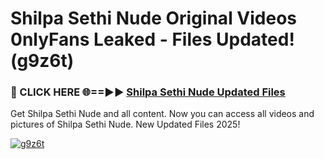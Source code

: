 # Shilpa Sethi Nude Original Videos 0nlyFans Leaked - Files Updated! (g9z6t)

<h3>🔴 CLICK HERE 🌐==►► <a href="https://tinyurl.com/5h6xmrr3" rel="nofollow">Shilpa Sethi Nude Updated Files</a></h3>

Get Shilpa Sethi Nude and all content. Now you can access all videos and pictures of Shilpa Sethi Nude. New Updated Files 2025!

[![g9z6t](https://i.imgur.com/KVD873Z.gif)](https://tinyurl.com/5h6xmrr3)
